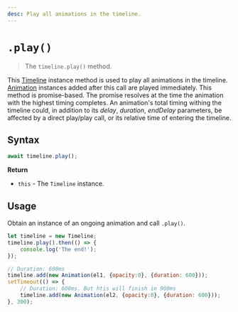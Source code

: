 ```yaml
---
desc: Play all animations in the timeline.
---
```

# `.play()`

> The `timeline.play()` method.

This [Timeline](..) instance method is used to play all animations in the timeline. [Animation](../Animation) instances added after this call are played immediately. This method is promise-based. The promise resolves at the time the animation with the highest timing completes. An animation's total timing withing the timeline could, in addition to its *delay*, *duration*, *endDelay* parameters, be affected by a direct play/play call, or its relative time of entering the timeline.

## Syntax

```js
await timeline.play();
```

**Return**

+ `this` - The `Timeline` instance.

## Usage

Obtain an instance of an ongoing animation and call `.play()`.

```js
let timeline = new Timeline;
timeline.play().then(() => {
    console.log('The end!');
});

// Duration: 600ms
timeline.add(new Animation(el1, {opacity:0}, {duration: 600}));
setTimeout(() => {
    // Duration: 600ms. But htis will finish in 900ms
    timeline.add(new Animation(el2, {opacity:0}, {duration: 600}));
}, 300);
```
